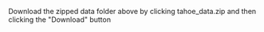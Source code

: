 
Download the zipped data folder above by clicking tahoe_data.zip and then clicking the "Download" button
